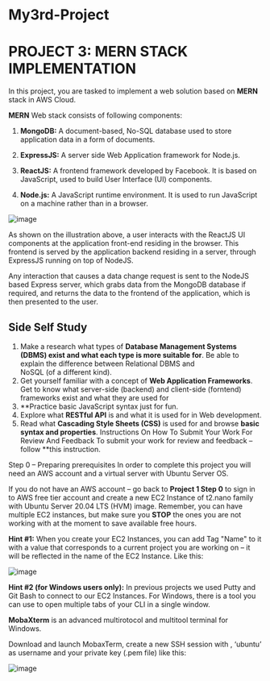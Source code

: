 # My3rd-Project

# PROJECT 3: MERN STACK IMPLEMENTATION


In this project, you are tasked to implement a web solution based on **MERN** stack in AWS Cloud.

**MERN** Web stack consists of following components:

1. **MongoDB:** A document-based, No-SQL database used to store application data in a form of documents.

2. **ExpressJS:** A server side Web Application framework for Node.js.

3. **ReactJS:** A frontend framework developed by Facebook. It is based on JavaScript, used to build User Interface (UI) components.

4. **Node.js:** A JavaScript runtime environment. It is used to run JavaScript on a machine rather than in a browser.


![image](https://user-images.githubusercontent.com/84423958/131227137-049cdeb7-1f67-463d-bce2-7cada75ec9d2.png)


As shown on the illustration above, a user interacts with the ReactJS UI components at the application front-end residing in the browser. This frontend is served by the application backend residing in a server, through ExpressJS running on top of NodeJS.

Any interaction that causes a data change request is sent to the NodeJS based Express server, which grabs data from the MongoDB database if required, and returns the data to the frontend of the application, which is then presented to the user.

## Side Self Study

1. Make a research what types of **Database Management Systems (DBMS) exist and what each type is more suitable for**. Be able to explain the difference between Relational DBMS and  
   NoSQL (of a different kind).
2. Get yourself familiar with a concept of **Web Application Frameworks**. Get to know what server-side (backend) and client-side (forntend) frameworks exist and what they are used 
   for
3. **Practice basic JavaScript syntax just for fun.
4. Explore what **RESTful API** is and what it is used for in Web development.
5. Read what **Cascading Style Sheets (CSS)** is used for and browse **basic syntax and properties**.
Instructions On How To Submit Your Work For Review And Feedback
To submit your work for review and feedback – follow **this instruction.

Step 0 – Preparing prerequisites
In order to complete this project you will need an AWS account and a virtual server with Ubuntu Server OS.

If you do not have an AWS account – go back to **Project 1 Step 0** to sign in to AWS free tier account and create a new EC2 Instance of t2.nano family with Ubuntu Server 20.04 LTS (HVM) image. Remember, you can have multiple EC2 instances, but make sure you **STOP** the ones you are not working with at the moment to save available free hours.

**Hint #1:** When you create your EC2 Instances, you can add Tag "Name" to it with a value that corresponds to a current project you are working on – it will be reflected in the name of the EC2 Instance. Like this:


![image](https://user-images.githubusercontent.com/84423958/131227472-383845d9-91dd-43da-b4c4-ebe5fa042afc.png)


**Hint #2 (for Windows users only):** In previous projects we used Putty and Git Bash to connect to our EC2 Instances. For Windows, there is a tool you can use to open multiple tabs of your CLI in a single window.

**MobaXterm** is an advanced multirotocol and multitool terminal for Windows.

Download and launch MobaxTerm, create a new SSH session with , ‘ubuntu’ as username and your private key (.pem file) like this:


![image](https://user-images.githubusercontent.com/84423958/131227586-96f515dc-f8ab-4f69-8035-0202c1b1444b.png)


